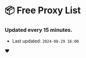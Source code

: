 # :package: Free Proxy List
### Updated every 15 minutes.

- Last updated: `2024-08-29 16:00`

:heart:

